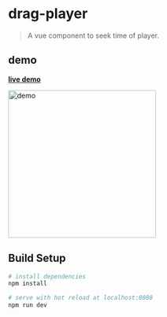 # drag-player

> A vue component to seek time of player.

## demo

**[live demo](https://o3pvuu23u.qnssl.com/mp4/dragPlayer.mp4)**

<img src="http://o4a7cbihz.qnssl.com/cover/ec293914-fc98-43e4-9778-e135720ec6d9" width = "300" alt="demo" align=center />

## Build Setup

``` bash
# install dependencies
npm install

# serve with hot reload at localhost:8080
npm run dev
```

